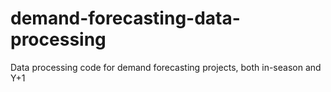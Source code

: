 # demand-forecasting-data-processing
Data processing code for demand forecasting projects, both in-season and Y+1

